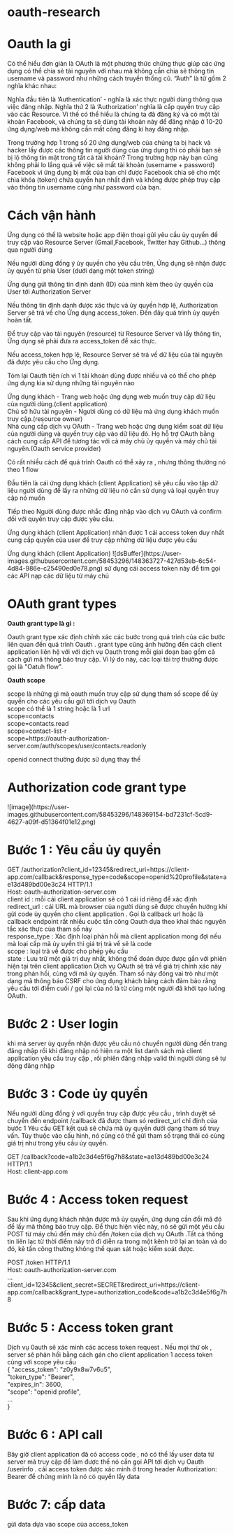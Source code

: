 # oauth-research
<h1>Oauth la gi</h1>
<p>Có thể hiểu đơn giản là OAuth là một phương thức chứng thực giúp các ứng dụng có thể chia sẻ tài nguyên với nhau mà không cần chia sẻ thông tin username và password như những cách truyền thống cũ. “Auth” là từ gồm 2 nghĩa khác nhau:

Nghĩa đầu tiên là ‘Authentication’ - nghĩa là xác thực người dùng thông qua việc đăng nhập. Nghĩa thứ 2 là ‘Authorization’ nghĩa là cấp quyền truy cập vào các Resource. Vì thế có thể hiểu là chúng ta đã đăng ký và có một tài khoản Facebook, và chúng ta sẽ dùng tài khoản này để đăng nhập ở 10-20 ứng dụng/web mà không cần mất công đăng kí hay đăng nhập.

Trong trường hợp 1 trong số 20 ứng dụng/web của chúng ta bị hack và hacker lấy được các thông tin người dùng của ứng dụng thì có phải bạn sẽ bị lộ thông tin mật trong tất cả tài khoản? Trong trường hợp này bạn cũng không phải lo lắng quá về việc sẽ mất tài khoản (username + password) Facebook vì ứng dụng bị mất của bạn chỉ được Facebook chia sẻ cho một chìa khóa (token) chứa quyền hạn nhất định và không được phép truy cập vào thông tin username cũng như password của bạn.</p>
<h1> Cách vận hành </h1>
<p>Ứng dụng có thể là website hoặc app điện thoại gửi yêu cầu ủy quyền để truy cập vào Resource Server (Gmail,Facebook, Twitter hay Github…) thông qua người dùng

Nếu người dùng đồng ý ủy quyền cho yêu cầu trên, Ứng dụng sẽ nhận được ủy quyền từ phía User (dưới dạng một token string)

Ứng dụng gửi thông tin định danh (ID) của mình kèm theo ủy quyền của User tới Authorization Server

Nếu thông tin định danh được xác thực và ủy quyền hợp lệ, Authorization Server sẽ trả về cho Ứng dụng access_token. Đến đây quá trình ủy quyền hoàn tất.

Để truy cập vào tài nguyên (resource) từ Resource Server và lấy thông tin, Ứng dụng sẽ phải đưa ra access_token để xác thực.

Nếu access_token hợp lệ, Resource Server sẽ trả về dữ liệu của tài nguyên đã được yêu cầu cho Ứng dụng.</p>
<p> Tóm lại Oauth tiện ích vì 1 tài khoản dùng được nhiều và có thể cho phép ứng dụng kia sử dụng những tài nguyên nào </p>
<p>Ứng dụng khách - Trang web hoặc ứng dụng web muốn truy cập dữ liệu của người dùng.(client application)</br>
Chủ sở hữu tài nguyên - Người dùng có dữ liệu mà ứng dụng khách muốn truy cập.(resource owner)</br>
Nhà cung cấp dịch vụ OAuth - Trang web hoặc ứng dụng kiểm soát dữ liệu của người dùng và quyền truy cập vào dữ liệu đó. Họ hỗ trợ OAuth bằng cách cung cấp API để tương tác với cả máy chủ ủy quyền và máy chủ tài nguyên.(Oauth service provider)</p>
<p> Có rất nhiều cách để quá trình Oauth có thể xảy ra , nhưng thông thường nó theo 1 flow </p>
<p> Đầu tiên là cái ứng dụng khách (client Application) sẽ yêu cầu vào tập dữ liệu người dùng để lấy ra những dữ liệu nó cần sử dụng và loại quyền truy cập nó muốn</p>
<p> Tiếp theo Người dùng được nhắc đăng nhập vào dịch vụ OAuth và confirm  đối với quyền truy cập được yêu cầu. </p>
<p> Ứng dụng khách (client Application) nhận được 1 cái access token duy nhất cung cấp quyền của user để truy cập những dữ liệu được yêu cầu</p>
<p> Ứng dụng khách (client Application) ![dsBuffer](https://user-images.githubusercontent.com/58453296/148363727-427d53eb-6c54-4d84-986e-c25490ed0e78.png)
sử dụng cái access token này để tìm gọi các API nạp các dữ liệu từ máy chủ </p>

<h1>OAuth grant types</h1>
<strong> Oauth grant type là gì : </strong>
<p> Oauth grant type xác định chính xác các bước trong quá trình của các bước liên quan đến quá trình Oauth . grant type cũng ảnh hưởng đến cách client application  liên hệ với với dịch vụ Oauth trong mỗi giai đoạn bao gồm cả cách gửi mã thông báo truy cập. Vì lý do này, các loại tài trợ thường được gọi là "Oatuh flow".</p>

<strong>Oauth scope</strong>
<p>scope là những gì mà oauth muốn truy cập sử dụng tham số scope để ủy quyền cho các yêu cầu gửi tới dịch vụ Oauth</br>
scope có thể là 1 string hoặc là 1 url</br>
scope=contacts</br>
scope=contacts.read</br>
scope=contact-list-r</br>
scope=https://oauth-authorization-server.com/auth/scopes/user/contacts.readonly</br>

<p>openid connect thường được sử dụng thay thế</p>
<h1> Authorization code grant type </h1>
<p> ![image](https://user-images.githubusercontent.com/58453296/148369154-bd7231cf-5cd9-4627-a09f-d51364f01e12.png) </p>
<h1> Bước 1 : Yêu cầu ủy quyền </h1>
<p>GET /authorization?client_id=12345&redirect_uri=https://client-app.com/callback&response_type=code&scope=openid%20profile&state=ae13d489bd00e3c24 HTTP/1.1</br>
Host: oauth-authorization-server.com </br>
client id : mỗi cái client application sẽ có 1 cái id riêng để xác định </br>
redirect_url : cái URL mà browser của người dùng sẽ được chuyển hướng khi gửi code ủy quyền cho client application . Gọi là callback url hoặc là callback endpoint rất nhiều cuộc tấn công Oauth dựa theo khai thác nguyên tắc xác thực của tham số này</br>
response_type : Xác định loại phản hồi mà client application mong đợi nếu mà loại cấp mã ủy uyền thì giá trị trả về sẽ là code</br>
scope : loại trả về được cho phép yêu cầu</br>
state : Lưu trữ một giá trị duy nhất, không thể đoán được được gắn với phiên hiện tại trên client application Dịch vụ OAuth sẽ trả về giá trị chính xác này trong phản hồi, cùng với mã ủy quyền. Tham số này đóng vai trò như một dạng mã thông báo CSRF cho ứng dụng khách bằng cách đảm bảo rằng yêu cầu tới điểm cuối / gọi lại của nó là từ cùng một người đã khởi tạo luồng OAuth. </br>
<h1> Bước 2 : User login </h1>
<p> khi mà server ủy quyền nhận được yêu cầu nó chuyển người dùng đến trang đăng nhập rồi khi đăng nhập nó hiện ra một list danh sách mà client application yêu cầu truy cập , rồi phiên đăng nhập valid thì người dùng sẽ tự động đăng nhập </p>
<h1> Bước 3 : Code ủy quyền </h1>
<p> Nếu người dùng đồng ý với quyền truy cập được yêu cầu , trình duyệt sẽ chuyển đến endpoint /callback đã được tham só redirect_url chỉ định của bước 1 Yêu cầu GET kết quả sẽ chứa mã ủy quyền dưới dạng tham số truy vấn. Tùy thuộc vào cấu hình, nó cũng có thể gửi tham số trạng thái có cùng giá trị như trong yêu cầu ủy quyền. </p>
<p>GET /callback?code=a1b2c3d4e5f6g7h8&state=ae13d489bd00e3c24 HTTP/1.1</br>
Host: client-app.com </p>
<h1> Bước 4 :  Access token request </h1>
<p> Sau khi ứng dụng khách nhận được mã ủy quyền, ứng dụng cần đổi mã đó để lấy mã thông báo truy cập. Để thực hiện việc này, nó sẽ gửi một yêu cầu POST từ máy chủ đến máy chủ đến /token của dịch vụ OAuth .Tất cả thông tin liên lạc từ thời điểm này trở đi diễn ra trong một kênh trở lại an toàn và do đó, kẻ tấn công thường không thể quan sát hoặc kiểm soát được.</p>
POST /token HTTP/1.1</br>
Host: oauth-authorization-server.com</br>
…</br>
client_id=12345&client_secret=SECRET&redirect_uri=https://client-app.com/callback&grant_type=authorization_code&code=a1b2c3d4e5f6g7h8 </br>
<h1> Bước 5 : Access token grant </h1>
<p> Dịch vụ 0auth sẽ xác minh các access token request . Nếu mọi thứ ok , server sẽ phản hồi bằng cách gán cho client application 1 access token cùng với scope yêu cầu
</br>  {
  "access_token": "z0y9x8w7v6u5",</br> 
  "token_type": "Bearer",</br> 
  "expires_in": 3600,</br> 
  "scope": "openid profile",</br> 
  …</br> 
}</br> 
</p>
<h1> Bước 6 :  API call </h1>
Bây giờ client application đã có access code , nó có thể lấy user data từ server mã truy cập để làm được thế nó cần gọi API tới dịch vụ Oauth /userinfo . cái access token được xác minh ở trong header Authorization: Bearer để chứng minh là nó có quyền lấy data 
<h1> Bước 7: cấp data </h1>
gửi data dựa vào scope của access_token




